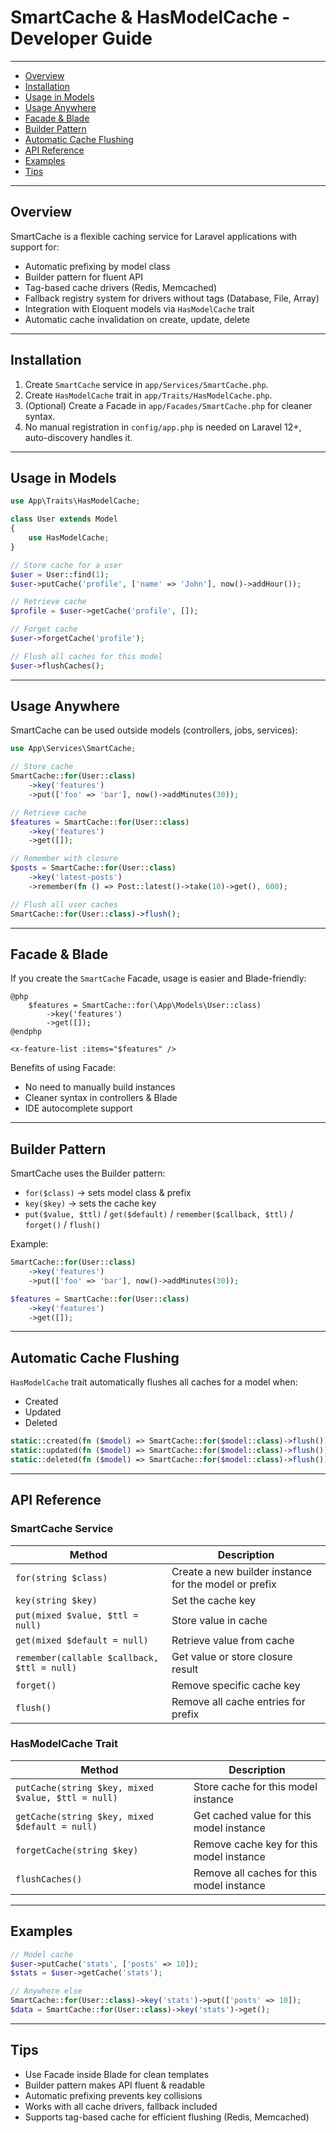 # SmartCache & HasModelCache - Developer Guide

---

* [Overview](#overview)
* [Installation](#installation)
* [Usage in Models](#usage-in-models)
* [Usage Anywhere](#usage-anywhere)
* [Facade & Blade](#facade-blade)
* [Builder Pattern](#builder-pattern)
* [Automatic Cache Flushing](#automatic-cache-flushing)
* [API Reference](#api-reference)
* [Examples](#examples)
* [Tips](#tips)

---

<a name="overview"></a>

## Overview

SmartCache is a flexible caching service for Laravel applications with support for:

* Automatic prefixing by model class
* Builder pattern for fluent API
* Tag-based cache drivers (Redis, Memcached)
* Fallback registry system for drivers without tags (Database, File, Array)
* Integration with Eloquent models via `HasModelCache` trait
* Automatic cache invalidation on create, update, delete

---

<a name="installation"></a>

## Installation

1. Create `SmartCache` service in `app/Services/SmartCache.php`.
2. Create `HasModelCache` trait in `app/Traits/HasModelCache.php`.
3. (Optional) Create a Facade in `app/Facades/SmartCache.php` for cleaner syntax.
4. No manual registration in `config/app.php` is needed on Laravel 12+, auto-discovery handles it.

---

<a name="usage-in-models"></a>

## Usage in Models

```php
use App\Traits\HasModelCache;

class User extends Model
{
    use HasModelCache;
}

// Store cache for a user
$user = User::find(1);
$user->putCache('profile', ['name' => 'John'], now()->addHour());

// Retrieve cache
$profile = $user->getCache('profile', []);

// Forget cache
$user->forgetCache('profile');

// Flush all caches for this model
$user->flushCaches();
```

---

<a name="usage-anywhere"></a>

## Usage Anywhere

SmartCache can be used outside models (controllers, jobs, services):

```php
use App\Services\SmartCache;

// Store cache
SmartCache::for(User::class)
    ->key('features')
    ->put(['foo' => 'bar'], now()->addMinutes(30));

// Retrieve cache
$features = SmartCache::for(User::class)
    ->key('features')
    ->get([]);

// Remember with closure
$posts = SmartCache::for(User::class)
    ->key('latest-posts')
    ->remember(fn () => Post::latest()->take(10)->get(), 600);

// Flush all user caches
SmartCache::for(User::class)->flush();
```

---

<a name="facade-blade"></a>

## Facade & Blade

If you create the `SmartCache` Facade, usage is easier and Blade-friendly:

```blade
@php
    $features = SmartCache::for(\App\Models\User::class)
        ->key('features')
        ->get([]);
@endphp

<x-feature-list :items="$features" />
```

Benefits of using Facade:

* No need to manually build instances
* Cleaner syntax in controllers & Blade
* IDE autocomplete support

---

<a name="builder-pattern"></a>

## Builder Pattern

SmartCache uses the Builder pattern:

* `for($class)` → sets model class & prefix
* `key($key)` → sets the cache key
* `put($value, $ttl)` / `get($default)` / `remember($callback, $ttl)` / `forget()` / `flush()`

Example:

```php
SmartCache::for(User::class)
    ->key('features')
    ->put(['foo' => 'bar'], now()->addMinutes(30));

$features = SmartCache::for(User::class)
    ->key('features')
    ->get([]);
```

---

<a name="automatic-cache-flushing"></a>

## Automatic Cache Flushing

`HasModelCache` trait automatically flushes all caches for a model when:

* Created
* Updated
* Deleted

```php
static::created(fn ($model) => SmartCache::for($model::class)->flush());
static::updated(fn ($model) => SmartCache::for($model::class)->flush());
static::deleted(fn ($model) => SmartCache::for($model::class)->flush());
```

---

<a name="api-reference"></a>

## API Reference

### SmartCache Service

| Method                                      | Description                                           |
| ------------------------------------------- | ----------------------------------------------------- |
| `for(string $class)`                        | Create a new builder instance for the model or prefix |
| `key(string $key)`                          | Set the cache key                                     |
| `put(mixed $value, $ttl = null)`            | Store value in cache                                  |
| `get(mixed $default = null)`                | Retrieve value from cache                             |
| `remember(callable $callback, $ttl = null)` | Get value or store closure result                     |
| `forget()`                                  | Remove specific cache key                             |
| `flush()`                                   | Remove all cache entries for prefix                   |

### HasModelCache Trait

| Method                                             | Description                               |
| -------------------------------------------------- | ----------------------------------------- |
| `putCache(string $key, mixed $value, $ttl = null)` | Store cache for this model instance       |
| `getCache(string $key, mixed $default = null)`     | Get cached value for this model instance  |
| `forgetCache(string $key)`                         | Remove cache key for this model instance  |
| `flushCaches()`                                    | Remove all caches for this model instance |

---

<a name="examples"></a>

## Examples

```php
// Model cache
$user->putCache('stats', ['posts' => 10]);
$stats = $user->getCache('stats');

// Anywhere else
SmartCache::for(User::class)->key('stats')->put(['posts' => 10]);
$data = SmartCache::for(User::class)->key('stats')->get();
```

---

<a name="tips"></a>

## Tips

* Use Facade inside Blade for clean templates
* Builder pattern makes API fluent & readable
* Automatic prefixing prevents key collisions
* Works with all cache drivers, fallback included
* Supports tag-based cache for efficient flushing (Redis, Memcached)
